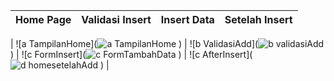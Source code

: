 | **Home Page** | **Validasi Insert** | **Insert Data** | **Setelah Insert** |
|:---:|:---:|:---:|:---:|

| ![a  TampilanHome](![a  TampilanHome](https://github.com/user-attachments/assets/5da927b6-dd46-414c-a636-dde017a5c097)
) | ![b  ValidasiAdd](![b  validasiAdd](https://github.com/user-attachments/assets/2a503880-2892-4dce-b5aa-c5b9acc5fbd0)
) | ![c  FormInsert](![c  FormTambahData](https://github.com/user-attachments/assets/c039f893-cb80-419b-b654-dacfd4d7fa3c)
) | ![c  AfterInsert](![d  homesetelahAdd](https://github.com/user-attachments/assets/263be810-13e3-486a-a81e-e900eaa18050)
) |
